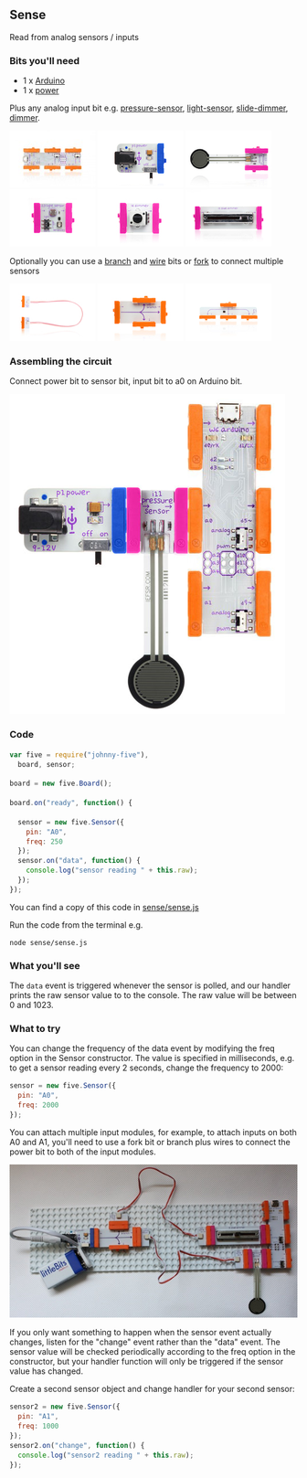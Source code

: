 ## Sense

Read from analog sensors / inputs

### Bits you'll need

 * 1 x [Arduino](http://littlebits.cc/bits/arduino)
 * 1 x [power](http://littlebits.cc/bits/littlebits-power)

 Plus any analog input bit e.g. [pressure-sensor](http://littlebits.cc/bits/pressure-sensor), [light-sensor](http://littlebits.cc/bits/light-sensor), [slide-dimmer](http://littlebits.cc/bits/slide-dimmer), [dimmer](http://littlebits.cc/bits/dimmer).

![image](../images/arduino.jpg)
![image](../images/power.jpg)
![image](../images/pressure-sensor.jpg)
![image](../images/light-sensor.jpg)
![image](../images/dimmer.jpg)
![image](../images/slide-dimmer.jpg)

Optionally you can use a [branch](http://littlebits.cc/bits/branch) and [wire](http://littlebits.cc/bits/wire-bit) bits or [fork](http://littlebits.cc/bits/fork) to connect multiple sensors

![image](../images/wire.jpg)
![image](../images/branch.jpg)
![image](../images/fork.jpg)

### Assembling the circuit

Connect power bit to sensor bit, input bit to a0 on Arduino bit.

![image](../images/sense.jpg)

### Code

```javascript
var five = require("johnny-five"),
  board, sensor;

board = new five.Board();

board.on("ready", function() {
  
  sensor = new five.Sensor({
    pin: "A0",
    freq: 250
  });
  sensor.on("data", function() {
    console.log("sensor reading " + this.raw);
  });
});
```

You can find a copy of this code in [sense/sense.js](./sense.js)

Run the code from the terminal e.g.

    node sense/sense.js

### What you'll see

The `data` event is triggered whenever the sensor is polled, and our handler prints the raw sensor value to to the console. The raw value will be between 0 and 1023.

### What to try

You can change the frequency of the data event by modifying the freq option in the Sensor constructor. The value is specified in milliseconds, e.g. to get a sensor reading every 2 seconds, change the frequency to 2000:

```javascript
sensor = new five.Sensor({
  pin: "A0",
  freq: 2000
});
```

You can attach multiple input modules, for example, to attach inputs on both A0 and A1, you'll need to use a fork bit or branch plus wires to connect the power bit to both of the input modules.

![image](../images/multi-sensor.jpg)

If you only want something to happen when the sensor event actually changes, listen for the "change" event rather than the "data" event. The sensor value will be checked periodically according to the freq option in the constructor, but your handler function will only be triggered if the sensor value has changed.

Create a second sensor object and change handler for your second sensor:

```javascript
sensor2 = new five.Sensor({
  pin: "A1",
  freq: 1000
});
sensor2.on("change", function() {
  console.log("sensor2 reading " + this.raw);
});
```
